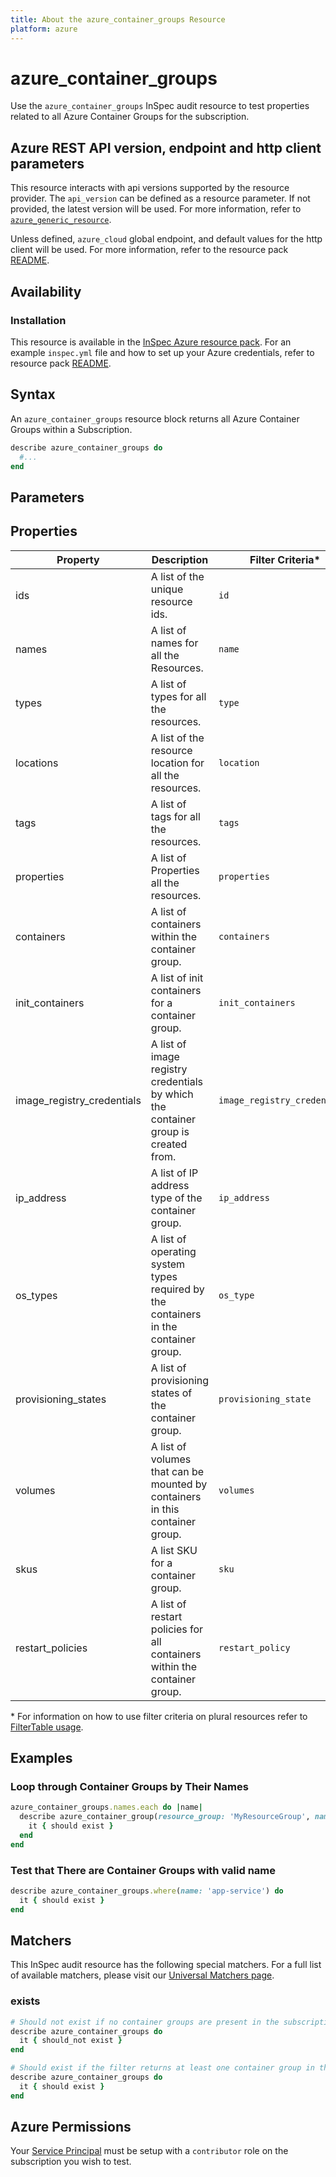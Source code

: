 ```yaml
---
title: About the azure_container_groups Resource
platform: azure
---
```


# azure_container_groups

Use the `azure_container_groups` InSpec audit resource to test properties related to all Azure Container Groups for the subscription.

## Azure REST API version, endpoint and http client parameters

This resource interacts with api versions supported by the resource provider.
The `api_version` can be defined as a resource parameter.
If not provided, the latest version will be used.
For more information, refer to [`azure_generic_resource`](azure_generic_resource.md).

Unless defined, `azure_cloud` global endpoint, and default values for the http client will be used.
For more information, refer to the resource pack [README](../../README.md).

## Availability

### Installation

This resource is available in the [InSpec Azure resource pack](https://github.com/inspec/inspec-azure).
For an example `inspec.yml` file and how to set up your Azure credentials, refer to resource pack [README](../../README.md#Service-Principal).

## Syntax

An `azure_container_groups` resource block returns all Azure Container Groups within a Subscription.
```ruby
describe azure_container_groups do
  #...
end
```

## Parameters

## Properties

|Property            | Description                                                                      | Filter Criteria<superscript>*</superscript> |
|--------------------|----------------------------------------------------------------------------------|------------------|
| ids                | A list of the unique resource ids.                                               | `id`             |
| names              | A list of names for all the Resources.                                           | `name`           |
| types              | A list of types for all the resources.                                           | `type`           |
| locations          | A list of the resource location for all the resources.                           | `location`       |
| tags               | A list of tags for all the resources.                                            | `tags`           |
| properties         | A list of Properties all the resources.                                          | `properties`     |
| containers         | A list of containers within the container group.                                 | `containers`     | 
| init_containers    | A list of init containers for a container group.                                 | `init_containers`|
| image_registry_credentials| A list of image registry credentials by which the container group is created from.| `image_registry_credentials` |
| ip_address         | A list of IP address type of the container group.                                | `ip_address`     |
| os_types           | A list of operating system types required by the containers in the container group.| `os_type`      |
| provisioning_states| A list of provisioning states of the container group.                            | `provisioning_state`|
| volumes            | A list of volumes that can be mounted by containers in this container group.     | `volumes`        |
| skus               | A list SKU for a container group.                                                | `sku`            |
| restart_policies   | A list of restart policies for all containers within the container group.        | `restart_policy` |

<superscript>*</superscript> For information on how to use filter criteria on plural resources refer to [FilterTable usage](https://github.com/inspec/inspec/blob/master/dev-docs/filtertable-usage.md).

## Examples

### Loop through Container Groups by Their Names
```ruby
azure_container_groups.names.each do |name|
  describe azure_container_group(resource_group: 'MyResourceGroup', name: name) do
    it { should exist }
  end
end  
```     
### Test that There are Container Groups with valid name
```ruby
describe azure_container_groups.where(name: 'app-service') do
  it { should exist }
end
```    

## Matchers

This InSpec audit resource has the following special matchers. For a full list of available matchers, please visit our [Universal Matchers page](https://www.inspec.io/docs/reference/matchers/).

### exists
```ruby
# Should not exist if no container groups are present in the subscription
describe azure_container_groups do
  it { should_not exist }
end

# Should exist if the filter returns at least one container group in the subscription
describe azure_container_groups do
  it { should exist }
end
```
## Azure Permissions

Your [Service Principal](https://docs.microsoft.com/en-us/azure/azure-resource-manager/resource-group-create-service-principal-portal) must be setup with a `contributor` role on the subscription you wish to test.